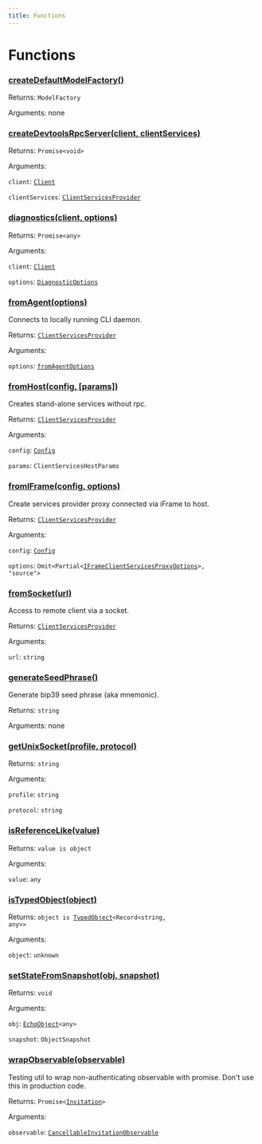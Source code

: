 ```yaml
---
title: Functions
---
```

# Functions
### [createDefaultModelFactory()]()



Returns: <code>ModelFactory</code>

Arguments: none

### [createDevtoolsRpcServer(client, clientServices)](https://github.com/dxos/dxos/blob/main/packages/sdk/client/src/packlets/devtools/devtools.ts#L48)



Returns: <code>Promise&lt;void&gt;</code>

Arguments: 

`client`: <code>[Client](/api/@dxos/client/classes/Client)</code>

`clientServices`: <code>[ClientServicesProvider](/api/@dxos/client/interfaces/ClientServicesProvider)</code>

### [diagnostics(client, options)](https://github.com/dxos/dxos/blob/main/packages/sdk/client/src/packlets/diagnostics/diagnostics.ts#L44)



Returns: <code>Promise&lt;any&gt;</code>

Arguments: 

`client`: <code>[Client](/api/@dxos/client/classes/Client)</code>

`options`: <code>[DiagnosticOptions](/api/@dxos/client/types/DiagnosticOptions)</code>

### [fromAgent(options)](https://github.com/dxos/dxos/blob/main/packages/sdk/client/src/packlets/client/agent.ts#L27)



Connects to locally running CLI daemon.


Returns: <code>[ClientServicesProvider](/api/@dxos/client/interfaces/ClientServicesProvider)</code>

Arguments: 

`options`: <code>[fromAgentOptions](/api/@dxos/client/types/fromAgentOptions)</code>

### [fromHost(config, \[params\])](https://github.com/dxos/dxos/blob/main/packages/sdk/client/src/packlets/client/utils.ts#L46)



Creates stand-alone services without rpc.


Returns: <code>[ClientServicesProvider](/api/@dxos/client/interfaces/ClientServicesProvider)</code>

Arguments: 

`config`: <code>[Config](/api/@dxos/client/classes/Config)</code>

`params`: <code>ClientServicesHostParams</code>

### [fromIFrame(config, options)](https://github.com/dxos/dxos/blob/main/packages/sdk/client/src/packlets/client/utils.ts#L20)



Create services provider proxy connected via iFrame to host.


Returns: <code>[ClientServicesProvider](/api/@dxos/client/interfaces/ClientServicesProvider)</code>

Arguments: 

`config`: <code>[Config](/api/@dxos/client/classes/Config)</code>

`options`: <code>Omit&lt;Partial&lt;[IFrameClientServicesProxyOptions](/api/@dxos/client/types/IFrameClientServicesProxyOptions)&gt;, "source"&gt;</code>

### [fromSocket(url)](https://github.com/dxos/dxos/blob/main/packages/sdk/client/src/packlets/client/socket.ts#L11)



Access to remote client via a socket.


Returns: <code>[ClientServicesProvider](/api/@dxos/client/interfaces/ClientServicesProvider)</code>

Arguments: 

`url`: <code>string</code>

### [generateSeedPhrase()]()



Generate bip39 seed phrase (aka mnemonic).


Returns: <code>string</code>

Arguments: none

### [getUnixSocket(profile, protocol)](https://github.com/dxos/dxos/blob/main/packages/sdk/client/src/packlets/client/agent.ts#L17)



Returns: <code>string</code>

Arguments: 

`profile`: <code>string</code>

`protocol`: <code>string</code>

### [isReferenceLike(value)]()



Returns: <code>value is object</code>

Arguments: 

`value`: <code>any</code>

### [isTypedObject(object)]()



Returns: <code>object is [TypedObject](/api/@dxos/client/values#TypedObject)&lt;Record&lt;string, any&gt;&gt;</code>

Arguments: 

`object`: <code>unknown</code>

### [setStateFromSnapshot(obj, snapshot)]()



Returns: <code>void</code>

Arguments: 

`obj`: <code>[EchoObject](/api/@dxos/client/classes/EchoObject)&lt;any&gt;</code>

`snapshot`: <code>ObjectSnapshot</code>

### [wrapObservable(observable)]()



Testing util to wrap non-authenticating observable with promise.
Don't use this in production code.


Returns: <code>Promise&lt;[Invitation](/api/@dxos/client/interfaces/Invitation)&gt;</code>

Arguments: 

`observable`: <code>[CancellableInvitationObservable](/api/@dxos/client/classes/CancellableInvitationObservable)</code>
